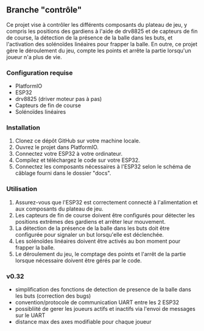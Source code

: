 Branche "contrôle"
------------------

Ce projet vise à contrôler les différents composants du plateau de jeu, y compris les positions des gardiens à l'aide de drv8825 et de capteurs de fin de course, la détection de la présence de la balle dans les buts, et l'activation des solénoïdes linéaires pour frapper la balle. En outre, ce projet gère le déroulement du jeu, compte les points et arrête la partie lorsqu'un joueur n'a plus de vie.

### Configuration requise

-   PlatformIO
-   ESP32
-   drv8825 (driver moteur pas à pas)
-   Capteurs de fin de course
-   Solénoïdes linéaires

### Installation

1.  Clonez ce dépôt GitHub sur votre machine locale.
2.  Ouvrez le projet dans PlatformIO.
3.  Connectez votre ESP32 à votre ordinateur.
4.  Compilez et téléchargez le code sur votre ESP32.
5.  Connectez les composants nécessaires à l'ESP32 selon le schéma de câblage fourni dans le dossier "docs".

### Utilisation

1.  Assurez-vous que l'ESP32 est correctement connecté à l'alimentation et aux composants du plateau de jeu.
2.  Les capteurs de fin de course doivent être configurés pour détecter les positions extrêmes des gardiens et arrêter leur mouvement.
3.  La détection de la présence de la balle dans les buts doit être configurée pour signaler un but lorsqu'elle est déclenchée.
4.  Les solénoïdes linéaires doivent être activés au bon moment pour frapper la balle.
5.  Le déroulement du jeu, le comptage des points et l'arrêt de la partie lorsque nécessaire doivent être gérés par le code.


### v0.32

- simplification des fonctions de detection de presence de la balle dans les buts (correction des bugs)
- convention/protocole de communication UART entre les 2 ESP32
- possibliité de gerer les joueurs actifs et inactifs via l'envoi de messages sur le UART
- distance max des axes modifiable pour chaque joueur
